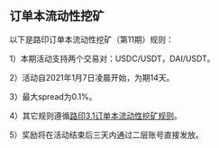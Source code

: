 ## 订单本流动性挖矿


以下是路印订单本流动性挖矿（第11期）规则：

1）本期活动支持两个交易对：USDC/USDT，DAI/USDT。

2）活动自2021年1月7日凌晨开始，为期14天。

3）最大spread为0.1%。

4）其它规则遵循[路印3.1订单本流动性挖矿规则](https://loopring.org/#/post/market-making-competition-cn)。

5）奖励将在活动结束后三天内通过二层账号直接发放。
